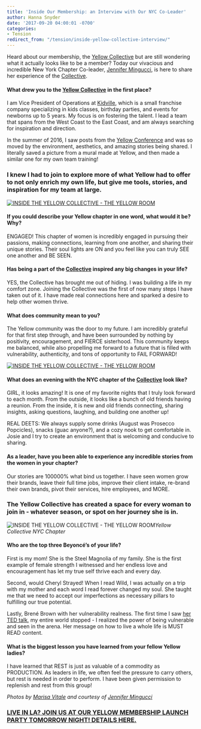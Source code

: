 ```yaml
---
title: 'Inside Our Membership: an Interview with Our NYC Co-Leader'
author: Hanna Snyder
date: '2017-09-20 04:00:01 -0700'
categories:
- Tension
redirect_from: "/tension/inside-yellow-collective-interview/"
---
```


Heard about our membership, the [Yellow Collective](https://yellowcollective.co/) but are still wondering what it actually looks like to be a member? Today our vivacious and incredible New York Chapter Co-leader, [Jennifer Mingucci](https://www.instagram.com/jenwithlime/), is here to share her experience of the [Collective](https://yellowcollective.co/).

#### What drew you to the [Yellow Collective](https://yellowcollective.co/) in the first place?

I am Vice President of Operations at [Kidville](http://www.kidville.com/), which is a small franchise company specializing in kids classes, birthday parties, and events for newborns up to 5 years. My focus is on fostering the talent. I lead a team that spans from the West Coast to the East Coast, and am always searching for inspiration and direction.

In the summer of 2016, I saw posts from the [Yellow Conference](http://yellowco.co/conference/) and was so moved by the environment, aesthetics, and amazing stories being shared. I literally saved a picture from a mural made at Yellow, and then made a similar one for my own team training!

### I knew I had to join to explore more of what Yellow had to offer to not only enrich my own life, but give me tools, stories, and inspiration for my team at large.

[![INSIDE THE YELLOW COLLECTIVE - THE YELLOW ROOM](https://yellow-blog-images.imgix.net/2017/03/YCD0062.jpg)](https://yellow-blog-images.imgix.net/2017/03/YCD0062.jpg)

#### If you could describe your Yellow chapter in one word, what would it be? Why?

ENGAGED! This chapter of women is incredibly engaged in pursuing their passions, making connections, learning from one another, and sharing their unique stories. Their soul lights are ON and you feel like you can truly SEE one another and BE SEEN.

#### Has being a part of the [Collective](https://yellowcollective.co/) inspired any big changes in your life?

YES, the Collective has brought me out of hiding. I was building a life in my comfort zone. Joining the Collective was the first of now many steps I have taken out of it. I have made real connections here and sparked a desire to help other women thrive.

#### What does community mean to you?

The Yellow community was the door to my future. I am incredibly grateful for that first step through, and have been surrounded by nothing by positivity, encouragement, and FIERCE sisterhood. This community keeps me balanced, while also propelling me forward to a future that is filled with vulnerability, authenticity, and tons of opportunity to FAIL FORWARD!

[![INSIDE THE YELLOW COLLECTIVE - THE YELLOW ROOM](https://yellow-blog-images.imgix.net/2017/03/YCD0319-copy.jpg)](https://yellow-blog-images.imgix.net/2017/03/YCD0319-copy.jpg)

#### What does an evening with the NYC chapter of the [Collective](https://yellowcollective.co/) look like?

GIRL, it looks amazing! It is one of my favorite nights that I truly look forward to each month. From the outside, it looks like a bunch of old friends having a reunion. From the inside, it is new and old friends connecting, sharing insights, asking questions, laughing, and building one another up!

REAL DEETS: We always supply some drinks (August was Prosecco Popcicles), snacks (guac anyone?), and a cozy nook to get comfortable in. Josie and I try to create an environment that is welcoming and conducive to sharing.

#### As a leader, have you been able to experience any incredible stories from the women in your chapter?

Our stories are 100000% what bind us together. I have seen women grow their brands, leave their full time jobs, improve their client intake, re-brand their own brands, pivot their services, hire employees, and MORE.

### The Yellow Collective has created a space for every woman to join in - whatever season, or spot on her journey she is in.

![INSIDE THE YELLOW COLLECTIVE - THE YELLOW ROOM](https://yellow-blog-images.imgix.net/2017/09/IMG_3860.jpg)_Yellow Collective NYC Chapter_

#### Who are the top three Beyoncé’s of your life?

First is my mom! She is the Steel Magnolia of my family. She is the first example of female strength I witnessed and her endless love and encouragement has let my true self thrive each and every day.

Second, would Cheryl Strayed! When I read Wild, I was actually on a trip with my mother and each word I read forever changed my soul. She taught me that we need to accept our imperfections as necessary pillars to fulfilling our true potential.

Lastly, Brené Brown with her vulnerability realness. The first time I saw [her TED talk](https://www.ted.com/talks/brene_brown_on_vulnerability), my entire world stopped - I realized the power of being vulnerable and seen in the arena. Her message on how to live a whole life is MUST READ content.

#### What is the biggest lesson you have learned from your fellow Yellow ladies?

I have learned that REST is just as valuable of a commodity as PRODUCTION. As leaders in life, we often feel the pressure to carry others, but rest is needed in order to perform. I have been given permission to replenish and rest from this group!

_Photos by [Marisa Vitale](http://www.marisavitale.com/) and courtesy of [Jennifer Mingucci](https://www.instagram.com/jenwithlime/)_

### [LIVE IN LA? JOIN US AT OUR YELLOW MEMBERSHIP LAUNCH PARTY TOMORROW NIGHT! DETAILS HERE.](https://www.universe.com/events/yellow-collective-2-0-launch-party-tickets-los-angeles-C4D0K1)
